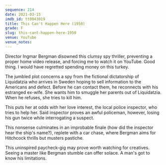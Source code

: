 ```yaml
---
sequence: 214
date: 2021-03-15
imdb_id: tt0043019
title: This Can't Happen Here (1950)
grade: F
slug: this-cant-happen-here-1950
venue: YouTube
venue_notes:
---
```


Director Ingmar Bergman disowned this clumsy spy thriller, preventing a proper home video release, and forcing me to watch it on YouTube. Good thing. I would have regretted spending money on this turkey.

<!-- end -->

The jumbled plot concerns a spy from the fictional dictatorship of Liquidatzia who arrives in Sweden hoping to sell information to the Americans and defect. Before he can contact them, he reconnects with his estranged ex-wife. She wants him to smuggle her parents out of Liquidatzia. When he refuses, she tries to kill him.

This puts her at odds with her love interest, the local police inspector, who tries to help her. Said inspector proves an awful policeman, however, losing his gun twice while interrogating a suspect.

This nonsense culminates in an improbable finale (how did the inspector hear the ship's name?), replete with a car chase, where Bergman aims for Hitchcock thrills but musters pastiche.

This uninspired paycheck-gig may prove worth watching for creatives. Seeing a master like Bergman stumble can offer solace. A man's got to know his limitations.
